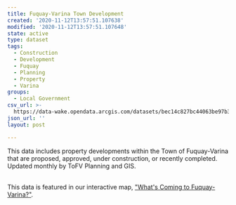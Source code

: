 ```yaml
---
title: Fuquay-Varina Town Development
created: '2020-11-12T13:57:51.107638'
modified: '2020-11-12T13:57:51.107648'
state: active
type: dataset
tags:
  - Construction
  - Development
  - Fuquay
  - Planning
  - Property
  - Varina
groups:
  - Local Government
csv_url: >-
  https://data-wake.opendata.arcgis.com/datasets/bec14c827bc44063be97b357e211c2e2_2.csv?outSR=%7B%22latestWkid%22%3A2264%2C%22wkid%22%3A102719%7D
json_url: ''
layout: post

---
```

This data includes property developments within the Town of Fuquay-Varina that are proposed, approved, under construction, or recently completed. Updated monthly by ToFV Planning and GIS.<div><br /></div><div>This data is featured in our interactive map, <a href='https://tofv.maps.arcgis.com/apps/webappviewer/index.html?id=50643751f398474eaeee4f1d77b37a60' target='_blank'>&quot;What's Coming to Fuquay-Varina?&quot;</a>.</div>
